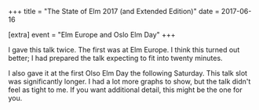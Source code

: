 +++
title = "The State of Elm 2017 (and Extended Edition)"
date = 2017-06-16

[extra]
event = "Elm Europe and Oslo Elm Day"
+++

I gave this talk twice.
The first was at Elm Europe.
I think this turned out better; I had prepared the talk expecting to fit into twenty minutes.

<youtube id="BAtql6ZbvpU"></youtube>

I also gave it at the first Olso Elm Day the following Saturday.
This talk slot was significantly longer.
I had a lot more graphs to show, but the talk didn't feel as tight to me.
If you want additional detail, this might be the one for you.

<youtube id="NKl0dtSe8rs"></youtube>
